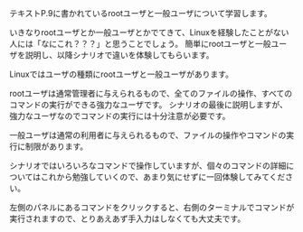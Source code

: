 テキストP.9に書かれているrootユーザと一般ユーザについて学習します。

いきなりrootユーザとか一般ユーザとかでてきて、Linuxを経験したことがない人には「なにこれ？？？」と思うことでしょう。
簡単にrootユーザと一般ユーザを説明し、以降シナリオで違いを体験してもらいます。

Linuxではユーザの種類にrootユーザと一般ユーザがあります。

rootユーザは通常管理者に与えられるもので、全てのファイルの操作、すべてのコマンドの実行ができる強力なユーザです。
シナリオの最後に説明しますが、強力なユーザなのでコマンドの実行には十分注意が必要です。

一般ユーザは通常の利用者に与えられるもので、ファイルの操作やコマンドの実行に制限があります。

シナリオではいろいろなコマンドで操作していますが、個々のコマンドの詳細についてはこれから勉強していくので、あまり気にせずに一回体験してみてください。

左側のパネルにあるコマンドをクリックすると、右側のターミナルでコマンドが実行されますので、とりあえあず手入力はしなくても大丈夫です。

